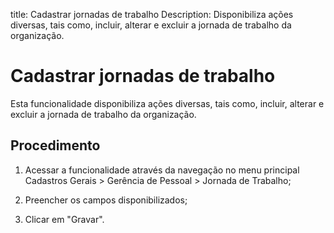 title: Cadastrar jornadas de trabalho
Description: Disponibiliza ações diversas, tais como, incluir, alterar e excluir a jornada de trabalho da organização.
# Cadastrar jornadas de trabalho

Esta funcionalidade disponibiliza ações diversas, tais como, incluir, alterar e
excluir a jornada de trabalho da organização.

Procedimento
----------------

1.  Acessar a funcionalidade através da navegação no menu principal Cadastros
    Gerais \> Gerência de Pessoal \> Jornada de Trabalho;

2.  Preencher os campos disponibilizados;

3.  Clicar em "Gravar".

<!-- !!! tip "About"

    <b>Product/Version:</b> CITSmart | 9.00 &nbsp;&nbsp;
    <b>Updated:</b>01/21/2019 - Anna Martins

